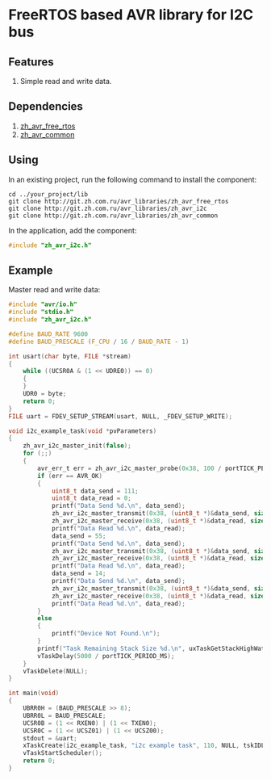 # FreeRTOS based AVR library for I2C bus

## Features

1. Simple read and write data.

## Dependencies

1. [zh_avr_free_rtos](http://git.zh.com.ru/avr_libraries/zh_avr_free_rtos)
2. [zh_avr_common](http://git.zh.com.ru/avr_libraries/zh_avr_common)

## Using

In an existing project, run the following command to install the component:

```text
cd ../your_project/lib
git clone http://git.zh.com.ru/avr_libraries/zh_avr_free_rtos
git clone http://git.zh.com.ru/avr_libraries/zh_avr_i2c
git clone http://git.zh.com.ru/avr_libraries/zh_avr_common
```

In the application, add the component:

```c
#include "zh_avr_i2c.h"
```

## Example

Master read and write data:

```c
#include "avr/io.h"
#include "stdio.h"
#include "zh_avr_i2c.h"

#define BAUD_RATE 9600
#define BAUD_PRESCALE (F_CPU / 16 / BAUD_RATE - 1)

int usart(char byte, FILE *stream)
{
    while ((UCSR0A & (1 << UDRE0)) == 0)
    {
    }
    UDR0 = byte;
    return 0;
}
FILE uart = FDEV_SETUP_STREAM(usart, NULL, _FDEV_SETUP_WRITE);

void i2c_example_task(void *pvParameters)
{
    zh_avr_i2c_master_init(false);
    for (;;)
    {
        avr_err_t err = zh_avr_i2c_master_probe(0x38, 100 / portTICK_PERIOD_MS);
        if (err == AVR_OK)
        {
            uint8_t data_send = 111;
            uint8_t data_read = 0;
            printf("Data Send %d.\n", data_send);
            zh_avr_i2c_master_transmit(0x38, (uint8_t *)&data_send, sizeof(data_send), 100 / portTICK_PERIOD_MS);
            zh_avr_i2c_master_receive(0x38, (uint8_t *)&data_read, sizeof(data_read), 100 / portTICK_PERIOD_MS);
            printf("Data Read %d.\n", data_read);
            data_send = 55;
            printf("Data Send %d.\n", data_send);
            zh_avr_i2c_master_transmit(0x38, (uint8_t *)&data_send, sizeof(data_send), 100 / portTICK_PERIOD_MS);
            zh_avr_i2c_master_receive(0x38, (uint8_t *)&data_read, sizeof(data_read), 100 / portTICK_PERIOD_MS);
            printf("Data Read %d.\n", data_read);
            data_send = 14;
            printf("Data Send %d.\n", data_send);
            zh_avr_i2c_master_transmit(0x38, (uint8_t *)&data_send, sizeof(data_send), 100 / portTICK_PERIOD_MS);
            zh_avr_i2c_master_receive(0x38, (uint8_t *)&data_read, sizeof(data_read), 100 / portTICK_PERIOD_MS);
            printf("Data Read %d.\n", data_read);
        }
        else
        {
            printf("Device Not Found.\n");
        }
        printf("Task Remaining Stack Size %d.\n", uxTaskGetStackHighWaterMark(NULL));
        vTaskDelay(5000 / portTICK_PERIOD_MS);
    }
    vTaskDelete(NULL);
}

int main(void)
{
    UBRR0H = (BAUD_PRESCALE >> 8);
    UBRR0L = BAUD_PRESCALE;
    UCSR0B = (1 << RXEN0) | (1 << TXEN0);
    UCSR0C = (1 << UCSZ01) | (1 << UCSZ00);
    stdout = &uart;
    xTaskCreate(i2c_example_task, "i2c example task", 110, NULL, tskIDLE_PRIORITY, NULL);
    vTaskStartScheduler();
    return 0;
}
```
